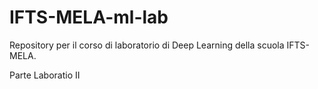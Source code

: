 # IFTS-MELA-ml-lab
Repository per il corso di laboratorio di Deep Learning della scuola IFTS-MELA.

Parte Laboratio II 

